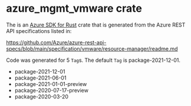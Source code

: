 # azure_mgmt_vmware crate

The is an [Azure SDK for Rust](https://github.com/Azure/azure-sdk-for-rust) crate that is generated from the Azure REST API specifications listed in:

https://github.com/Azure/azure-rest-api-specs/blob/main/specification/vmware/resource-manager/readme.md

Code was generated for 5 `Tag`s. The default `Tag` is package-2021-12-01.


- package-2021-12-01
- package-2021-06-01
- package-2021-01-01-preview
- package-2020-07-17-preview
- package-2020-03-20